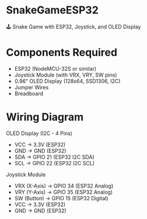 # SnakeGameESP32
🕹️ Snake Game with ESP32, Joystick, and OLED Display

# Components Required
- ESP32 (NodeMCU-32S or similar)
- Joystick Module (with VRX, VRY, SW pins)
- 0.96" OLED Display (128x64, SSD1306, I2C)
- Jumper Wires
- Breadboard
# Wiring Diagram
OLED Display (I2C - 4 Pins)
- VCC → 3.3V (ESP32)
- GND → GND (ESP32)
- SDA → GPIO 21 (ESP32 I2C SDA)
- SCL → GPIO 22 (ESP32 I2C SCL)

Joystick Module
- VRX (X-Axis) → GPIO 34 (ESP32 Analog)
- VRY (Y-Axis) → GPIO 35 (ESP32 Analog)
- SW (Button) → GPIO 15 (ESP32 Digital)
- VCC → 3.3V (ESP32)
- GND → GND (ESP32)
